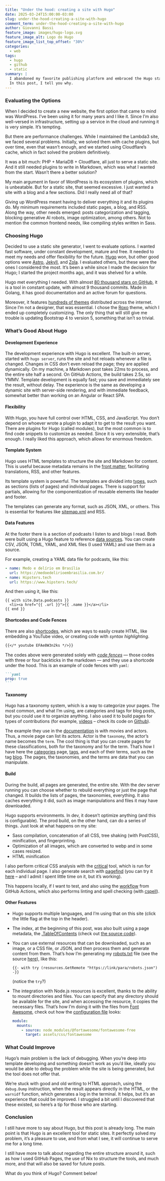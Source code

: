 ```yaml
---
title: "Under the hood: creating a site with Hugo"
date: 2025-03-24T15:00:00-03:00
slug: under-the-hood-creating-a-site-with-hugo
comment_term: under-the-hood-creating-a-site-with-hugo
author: Giovanni Bassi
feature_image: images/hugo-logo.svg
feature_image_alt: Logo do Hugo
feature_image_list_top_offset: "30%"
categories:
  - web
tags:
  - hugo
  - github
  - static
summary: |
  I abandoned my favorite publishing platform and embraced the Hugo static site generator.
  In this post, I tell you why.
---
```


### Evaluating the Options

When I decided to create a new website, the first option that came to mind was WordPress. I’ve been using it for many
years and I like it. Since I’m also well-versed in infrastructure, setting up a service in the cloud and running it is
very simple. It’s tempting.

But there are performance challenges. While I maintained the Lambda3 site, we faced several problems. Initially, we
solved them with cache plugins, but over time, even that wasn’t enough, and we started using Cloudflare’s cache, which
in fact solved the problem definitively.

It was a bit much: PHP + MariaDB + Cloudflare, all just to serve a static site. And it still needed plugins to write in
Markdown, which was what I wanted from the start. Wasn’t there a better solution?

My main argument in favor of WordPress is its ecosystem of plugins, which is unbeatable. But for a static site, that
seemed excessive. I just wanted a site with a blog and a few sections. Did I really need all of that?

Giving up WordPress meant having to deliver everything it and its plugins do. My minimum requirements included static
pages, a blog, and RSS. Along the way, other needs emerged: posts categorization and tagging, blocking generative AI
robots, image optimization, among others. Not to mention the common frontend needs, like compiling styles written in
Sass.

### Choosing Hugo

Decided to use a static site generator, I went to evaluate options. I wanted fast software, under constant development,
mature and free. It needed to meet my needs and offer flexibility for the future. [Hugo](https://gohugo.io/) won, but
other good options were [Astro](https://astro.build/), [Jekyll](https://jekyllrb.com/), and
[Zola](https://www.getzola.org/). I evaluated others, but these were the ones I considered the most. It’s been a while
since I made the decision for Hugo; I started the project months ago, and it was shelved for a while.

Hugo met everything I needed. With almost [80 thousand stars on GitHub](https://github.com/gohugoio/hugo), it is a tool
in constant update, with almost 9 thousand commits. Made in Golang, it has good documentation and an active forum for
questions.

Moreover, it features [hundreds of themes](https://themes.gohugo.io/) distributed across the internet. Since I’m not a
designer, that was essential. I chose the [Roxo](https://github.com/StaticMania/roxo-hugo) theme, which I ended up
completely customizing. The only thing that will still give me trouble is updating Bootstrap 4 to version 5, something
that isn’t so trivial.

### What’s Good About Hugo

#### Development Experience

The development experience with Hugo is excellent. The built-in server, started with `hugo server`, runs the site and
hot reloads whenever a file is changed. Changes in CSS don’t even reload the page; they are applied dynamically. On my
machine, a Markdown post takes 22ms to process, and the entire site half a second. On GitHub Actions, the build takes
2.5s, so YMMV. Template development is equally fast; you save and immediately see the result, without delay. The
experience is the same as developing a dynamic site with server-side rendering, and with immediate feedback, somewhat
better than working on an Angular or React SPA.

#### Flexibility

With Hugo, you have full control over HTML, CSS, and JavaScript. You don’t depend on whoever wrote a plugin to adapt it
to get to the result you want. There are plugins for Hugo (called modules), but the most common is to
find code snippets to customize as needed. Since it is very extensible, that’s enough. I really liked this approach,
which allows for enormous freedom.

#### Template System

Hugo uses HTML templates to structure the site and Markdown for content. This is useful because metadata remains in the
[front matter](https://gohugo.io/content-management/front-matter/), facilitating translations, RSS, and other features.

Its template system is powerful. The templates are divided into [types](https://gohugo.io/templates/types/), such as
sections (lists of pages) and individual pages. There is support for partials, allowing for the componentization of
reusable elements like header and footer.

The templates can generate any format, such as JSON, XML, or others. This is essential for features like
[sitemap.xml](https://giggio.net/pt-br/sitemap.xml) and RSS.

#### Data Features

At the footer there is a section of podcasts I listen to and blogs I read. Both were built using a Hugo feature to
reference [data sources](https://gohugo.io/content-management/data-sources/). You can create CSV, JSON, TOML, YAML, and
XML files (I used YAML) and use them as a source.

For example, creating a YAML data file for podcasts, like this:

```yaml
- name: Medo e delírio em Brasília
  url: https://medoedelirioembrasilia.com.br/
- name: Hipsters.tech
  url: https://www.hipsters.tech/
```

And then using it, like this:

```go-html-template
{{ with site.Data.podcasts }}
  <li><a href="{{ .url }}">{{ .name }}</a></li>
{{ end }}
```

#### Shortcodes and Code Fences

There are also [shortcodes](https://gohugo.io/content-management/shortcodes/), which are ways to easily create HTML,
like embedding a YouTube video, or creating code with _syntax highlighting_.

```markdown
{{</* youtube EFAe8W3n2ks */>}}
```

The codes above were generated solely with [_code fences_](https://gohugo.io/content-management/syntax-highlighting/) —
those codes with three or four backticks in the markdown — and they use a shortcode under the hood. This is an example
of code fences with `yaml`:

````markdown
```yaml
prop: true
```
````

#### Taxonomy

Hugo has a taxonomy system, which is a way to categorize your pages. The most common, and what I’m using, are categories
and tags for blog posts, but you could use it to organize anything. I also used it to build pages for types of
contributions (for example, [videos](http://giggio.net/participations/kinds/videos/) – check its code on
[Github](https://github.com/giggio/giggionet/tree/main/content/participation_kinds)).

The example they use in the [documentation](https://gohugo.io/content-management/taxonomies/) is with movies and actors.
Thus, a movie page can list its actors. Actor is the `taxonomy`, the actor’s name becomes the `term`. The cool thing is
that you can create pages for these classifications, both for the taxonomy and for the term. That’s how I have here the
[categories](https://giggio.net/blog/categories/) page, [tags](https://giggio.net/blog/tags/), and each of their terms,
such as the tag [blog](https://giggio.net/blog/tags/blog/). The pages, the taxonomies, and the terms are data that you
can manipulate.

#### Build

During the build, all pages are generated, the entire site. With the dev server running you can choose whether to
rebuild everything or just the page that changed. It builds the lists of pages, the taxonomies, everything. It also
caches everything it did, such as image manipulations and files it may have downloaded.

Hugo supports environments. In dev, it doesn’t optimize anything (and this is configurable). The prod build, on the
other hand, can do a series of things. Just look at what happens on my site:

- Sass compilation, concatenation of all CSS, tree shaking (with PostCSS), minification, and fingerprinting.
- Optimization of all images, which are converted to webp and in some cases resized.
- HTML minification

I also perform critical CSS analysis with the [critical](https://github.com/addyosmani/critical) tool, which is run for
each individual page. I also generate search with [pagefind](http://pagefind.app/) (you can try it
[here](https://giggio.net/en/search/) – and I admit I spent little time on it, but it’s working).

This happens locally, if I want to test, and also using the
[workflow](https://github.com/giggio/giggionet/blob/main/.github/workflows/build-hugo.yaml) from GitHub Actions, which
also performs linting and spell checking (with [cspell](https://cspell.org/)).

#### Other Features

- Hugo supports multiple languages, and I’m using that on this site (click the little flag at the top in the header).
- The index, at the beginning of this post, was also built using a page metadata, the
  [.TableOfContents](https://gohugo.io/methods/page/tableofcontents/) (check out
  [the source code](https://github.com/giggio/giggionet/blob/b7be46d67eeb539459c4d51d5a16f15468f086d9/layouts/blog/single.html#L37)).
- You can use external resources that can be downloaded, such as an image, or a CSS file, or JSON, and then process them
  and generate content from them. That’s how I’m generating my [robots.txt](http://giggio.net/robots.txt) file (see the
  source [here](https://github.com/giggio/giggionet/blob/b7be46d67eeb539459c4d51d5a16f15468f086d9/layouts/robots.txt)),
  like this:

  ```go-html-template
  {{- with try (resources.GetRemote "https://link/para/robots.json") -}}
  ```

  (notice the `try`?)

- The integration with Node.js resources is excellent, thanks to the ability to mount directories and files. You can
  specify that any directory should be available for the site, and when accessing the resource, it copies the necessary
  files. That’s how I’m doing it with the files from [Font Awesome](https://fontawesome.com/search), check out how
  the
  [configuration file](https://github.com/giggio/giggionet/blob/b7be46d67eeb539459c4d51d5a16f15468f086d9/config/_default/hugo.yaml#L147C3-L155)
  looks:

  ```yaml
  module:
    mounts:
      - source: node_modules/@fortawesome/fontawesome-free
        target: assets/css/fontawesome
  ```

### What Could Improve

Hugo’s main problem is the lack of debugging. When you’re deep into template developing and something doesn’t work
as you’d like, ideally you would be able to debug the problem while the site is being generated, but the tool does not
offer that.

We’re stuck with good and old writing to HTML approach, using the `debug.Dump` instruction, when the result appears
directly in the HTML, or the `warnidf` function, which generates a log in the terminal. It helps, but it’s an experience
that could be improved. I struggled a bit until I discovered that these existed, so here’s a tip for those who are
starting.

### Conclusion

I still have more to say about Hugo, but this post is already long. The main point is that Hugo is an excellent tool for
static sites. It perfectly solved my problem, it’s a pleasure to use, and from what I see, it will continue to serve me
for a long time.

I still have more to talk about regarding the entire structure around it, such as how I used GitHub Pages, the use of
Nix to structure the tools, and much more, and that will also be saved for future posts.

What do you think of Hugo? Comment below!

